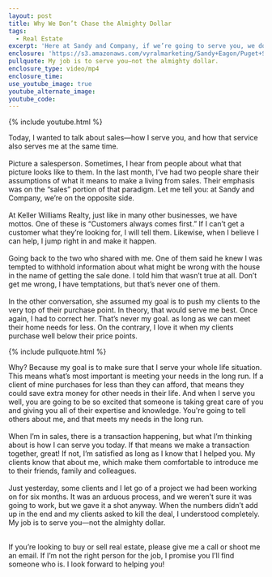 ```yaml
---
layout: post
title: Why We Don’t Chase the Almighty Dollar
tags:
  - Real Estate
excerpt: 'Here at Sandy and Company, if we’re going to serve you, we do it with your whole life situation in mind.'
enclosure: 'https://s3.amazonaws.com/vyralmarketing/Sandy+Eagon/Puget+Sound+Real+Estate+Agent-+What+makes+our+service+different%253F.mp4'
pullquote: My job is to serve you—not the almighty dollar.
enclosure_type: video/mp4
enclosure_time:
use_youtube_image: true
youtube_alternate_image:
youtube_code:
---
```



{% include youtube.html %}

Today, I wanted to talk about sales—how I serve you, and how that service also serves me at the same time.
<br>
<br>Picture a salesperson. Sometimes, I hear from people about what that picture looks like to them. In the last month, I’ve had two people share their assumptions of what it means to make a living from sales. Their emphasis was on the “sales” portion of that paradigm. Let me tell you: at Sandy and Company, we’re on the opposite side.
<br>
<br>At Keller Williams Realty, just like in many other businesses, we have mottos. One of these is “Customers always comes first.” If I can’t get a customer what they’re looking for, I will tell them. Likewise, when I believe I can help, I jump right in and make it happen.
<br>
<br>Going back to the two who shared with me. One of them said he knew I was tempted to withhold information about what might be wrong with the house in the name of getting the sale done. I told him that wasn’t true at all. Don’t get me wrong, I have temptations, but that’s never one of them.
<br>
<br>In the other conversation, she assumed my goal is to push my clients to the very top of their purchase point. In theory, that would serve me best. Once again, I had to correct her. That’s never my goal. as long as we can meet their home needs for less. On the contrary, I love it when my clients purchase well below their price points.

{% include pullquote.html %}

Why? Because my goal is to make sure that I serve your whole life situation. This means what’s most important is meeting your needs in the long run. If a client of mine purchases for less than they can afford, that means they could save extra money for other needs in their life. And when I serve you well, you are going to be so excited that someone is taking great care of you and giving you all of their expertise and knowledge. You're going to tell others about me, and that meets my needs in the long run.
<br>
<br>When I’m in sales, there is a transaction happening, but what I’m thinking about is how I can serve you today. If that means we make a transaction together, great! If not, I’m satisfied as long as I know that I helped you. My clients know that about me, which make them comfortable to introduce me to their friends, family and colleagues.
<br>
<br>Just yesterday, some clients and I let go of a project we had been working on for six months. It was an arduous process, and we weren’t sure it was going to work, but we gave it a shot anyway. When the numbers didn’t add up in the end and my clients asked to kill the deal, I understood completely. My job is to serve you—not the almighty dollar.&nbsp;

<br>If you’re looking to buy or sell real estate, please give me a call or shoot me an email. If I’m not the right person for the job, I promise you I’ll find someone who is. I look forward to helping you!